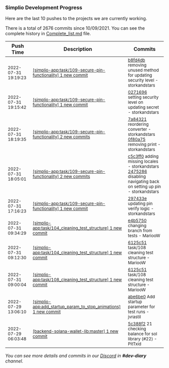 
### Simplio Development Progress

Here are the last 10 pushes to the projects we are currently working.

There is a total of 2676 commits since 10/09/2021. You can see the complete history in
 [Complete_list.md](Complete_list.md) file.

| Push Time | Description | Commits |
| --- | --- | --- |
| <sub>2022-07-31 19:19:23</sub> | <sub>[[simplio-app:task/109\-secure\-pin\-functionality] 1 new commit](https://github.com/SimplioOfficial/simplio-app/commit/b8fd4db3e53c5cedbfc84628b5fa4adc0cc75c31)</sub> | <sub>[b8fd4db](https://github.com/SimplioOfficial/simplio-app/commit/b8fd4db3e53c5cedbfc84628b5fa4adc0cc75c31) removing unused method for updating security level - storkandstars</sub> |
| <sub>2022-07-31 19:15:42</sub> | <sub>[[simplio-app:task/109\-secure\-pin\-functionality] 1 new commit](https://github.com/SimplioOfficial/simplio-app/commit/0271696a5453631c00a0aeb5aeb4bac6920e75a1)</sub> | <sub>[0271696](https://github.com/SimplioOfficial/simplio-app/commit/0271696a5453631c00a0aeb5aeb4bac6920e75a1) setting security level on updating secret - storkandstars</sub> |
| <sub>2022-07-31 18:19:35</sub> | <sub>[[simplio-app:task/109\-secure\-pin\-functionality] 2 new commits](https://github.com/SimplioOfficial/simplio-app/compare/2475286fc4dd...0f80a7518833)</sub> | <sub>[7a84321](https://github.com/SimplioOfficial/simplio-app/commit/7a84321c22778ec82fec2282ebac787f551d8c6c) reordering converter - storkandstars<br>[0f80a75](https://github.com/SimplioOfficial/simplio-app/commit/0f80a75188332d6e65def46ec5d71492e188a468) removing print - storkandstars</sub> |
| <sub>2022-07-31 18:05:01</sub> | <sub>[[simplio-app:task/109\-secure\-pin\-functionality] 2 new commits](https://github.com/SimplioOfficial/simplio-app/compare/297433e2c54f...2475286fc4dd)</sub> | <sub>[c5c3ff0](https://github.com/SimplioOfficial/simplio-app/commit/c5c3ff05beffa841fdb4dacd4f969fe2f7ac6775) adding missing locales - storkandstars<br>[2475286](https://github.com/SimplioOfficial/simplio-app/commit/2475286fc4dde713ee9a0f7c3bfaca13d9a231e2) disabling navigating back on setting up pin - storkandstars</sub> |
| <sub>2022-07-31 17:16:23</sub> | <sub>[[simplio-app:task/109\-secure\-pin\-functionality] 1 new commit](https://github.com/SimplioOfficial/simplio-app/commit/297433e2c54f49e43a6048ac5b1687a012c04f26)</sub> | <sub>[297433e](https://github.com/SimplioOfficial/simplio-app/commit/297433e2c54f49e43a6048ac5b1687a012c04f26) updating pin verify logic - storkandstars</sub> |
| <sub>2022-07-31 09:34:29</sub> | <sub>[[simplio-app:task/104\_cleaning\_test\_structure] 1 new commit](https://github.com/SimplioOfficial/simplio-app/commit/e4b57507f706f88deda5adf82514040c308c7870)</sub> | <sub>[e4b5750](https://github.com/SimplioOfficial/simplio-app/commit/e4b57507f706f88deda5adf82514040c308c7870) changing branch from tests - MariooW</sub> |
| <sub>2022-07-31 09:12:30</sub> | <sub>[[simplio-app:task/104\_cleaning\_test\_structure] 1 new commit](https://github.com/SimplioOfficial/simplio-app/commit/6125c51635df74f4b8b5d316fbade907af86f7f2)</sub> | <sub>[6125c51](https://github.com/SimplioOfficial/simplio-app/commit/6125c51635df74f4b8b5d316fbade907af86f7f2) task/108 cleaning test structure - MariooW</sub> |
| <sub>2022-07-31 09:00:04</sub> | <sub>[[simplio-app:task/108\_cleaning\_test\_structure] 1 new commit](https://github.com/SimplioOfficial/simplio-app/commit/6125c51635df74f4b8b5d316fbade907af86f7f2)</sub> | <sub>[6125c51](https://github.com/SimplioOfficial/simplio-app/commit/6125c51635df74f4b8b5d316fbade907af86f7f2) task/108 cleaning test structure - MariooW</sub> |
| <sub>2022-07-29 13:06:10</sub> | <sub>[[simplio-app:add\_startup\_param\_to\_stop\_animations] 1 new commit](https://github.com/SimplioOfficial/simplio-app/commit/abe6be0157e3e4b2eca00bf5299fc23d74b99b3b)</sub> | <sub>[abe6be0](https://github.com/SimplioOfficial/simplio-app/commit/abe6be0157e3e4b2eca00bf5299fc23d74b99b3b) Add startup parameter for test runs - jvrastil</sub> |
| <sub>2022-07-29 06:03:48</sub> | <sub>[[backend-solana-wallet-lib:master] 1 new commit](https://github.com/SimplioOfficial/backend-solana-wallet-lib/commit/5c388f2f0fe7eb24b475eaaa1b546680300cf612)</sub> | <sub>[5c388f2](https://github.com/SimplioOfficial/backend-solana-wallet-lib/commit/5c388f2f0fe7eb24b475eaaa1b546680300cf612) 21 checking balance for sol library (#22) - PitTxid</sub> |

_You can see more details and commits in our [Discord](https://discord.gg/aKhjuwZmdP) in **#dev-diary** channel._
